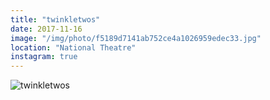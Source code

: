```yaml
---
title: "twinkletwos"
date: 2017-11-16
image: "/img/photo/f5189d7141ab752ce4a1026959edec33.jpg"
location: "National Theatre"
instagram: true
---
```


![twinkletwos](/img/photo/f5189d7141ab752ce4a1026959edec33.jpg)
